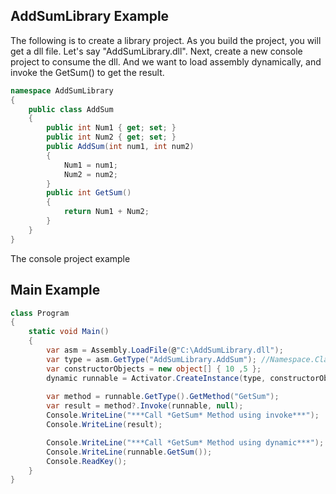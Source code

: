 ## AddSumLibrary Example 

The following is to create a library project. As you build the project, you will get a dll file. Let's say "AddSumLibrary.dll".
Next, create a new console project to consume the dll. And we want to load assembly dynamically, and invoke the GetSum() to get the result.
```csharp
namespace AddSumLibrary
{
    public class AddSum
    {
        public int Num1 { get; set; }
        public int Num2 { get; set; }
        public AddSum(int num1, int num2)
        {
            Num1 = num1;
            Num2 = num2;
        }
        public int GetSum()
        {
            return Num1 + Num2;
        }
    }
}
```

The console project example

## Main Example 
```csharp
class Program
{
	static void Main()
	{
		var asm = Assembly.LoadFile(@"C:\AddSumLibrary.dll");
		var type = asm.GetType("AddSumLibrary.AddSum"); //Namespace.ClassName
		var constructorObjects = new object[] { 10 ,5 };
		dynamic runnable = Activator.CreateInstance(type, constructorObjects);
		
		var method = runnable.GetType().GetMethod("GetSum");
		var result = method?.Invoke(runnable, null);
		Console.WriteLine("***Call *GetSum* Method using invoke***");
		Console.WriteLine(result);

		Console.WriteLine("***Call *GetSum* Method using dynamic***");
		Console.WriteLine(runnable.GetSum());
		Console.ReadKey();
	}
}
```
